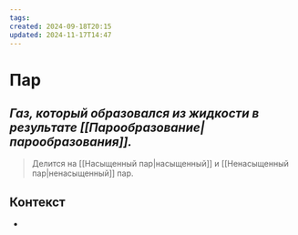 ```yaml
---
tags: 
created: 2024-09-18T20:15
updated: 2024-11-17T14:47
---
```

# Пар

## ***Газ, который образовался из жидкости в результате [[Парообразование|парообразования]].***

>Делится на [[Насыщенный пар|насыщенный]] и [[Ненасыщенный пар|ненасыщенный]] пар.

## Контекст
- 

